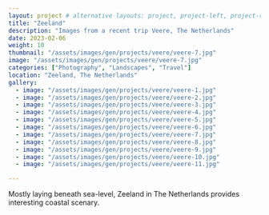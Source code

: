 ```yaml
---
layout: project # alternative layouts: project, project-left, project-right, project-top
title: "Zeeland"
description: "Images from a recent trip Veere, The Netherlands"
date: 2023-02-06
weight: 10
thumbnail: "/assets/images/gen/projects/veere/veere-7.jpg"
image: "/assets/images/gen/projects/veere/veere-7.jpg"
categories: ["Photography", "Landscapes", "Travel"]
location: "Zeeland, The Netherlands"
gallery:
  - image: "/assets/images/gen/projects/veere/veere-1.jpg"
  - image: "/assets/images/gen/projects/veere/veere-2.jpg"
  - image: "/assets/images/gen/projects/veere/veere-3.jpg"
  - image: "/assets/images/gen/projects/veere/veere-4.jpg"
  - image: "/assets/images/gen/projects/veere/veere-5.jpg"
  - image: "/assets/images/gen/projects/veere/veere-6.jpg"
  - image: "/assets/images/gen/projects/veere/veere-7.jpg"
  - image: "/assets/images/gen/projects/veere/veere-8.jpg"
  - image: "/assets/images/gen/projects/veere/veere-9.jpg"
  - image: "/assets/images/gen/projects/veere/veere-10.jpg"
  - image: "/assets/images/gen/projects/veere/veere-11.jpg"

---
```


Mostly laying beneath sea-level, Zeeland in The Netherlands provides interesting coastal scenary.